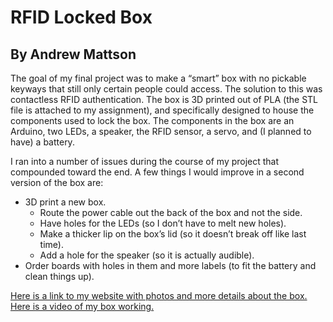 # RFID Locked Box
## By Andrew Mattson

The goal of my final project was to make a “smart” box with no pickable keyways that still only certain people could access. The solution to this was contactless RFID authentication. The box is 3D printed out of PLA (the STL file is attached to my assignment), and specifically designed to house the components used to lock the box. The components in the box are an Arduino, two LEDs, a speaker, the RFID sensor, a servo, and (I planned to have) a battery.

I ran into a number of issues during the course of my project that compounded toward the end. A few things I would improve in a second version of the box are:
 * 3D print a new box.
   * Route the power cable out the back of the box and not the side.
   * Have holes for the LEDs (so I don’t have to melt new holes).
   * Make a thicker lip on the box’s lid (so it doesn’t break off like last time).
   * Add a hole for the speaker (so it is actually audible).
 * Order boards with holes in them and more labels (to fit the battery and clean things up).

[Here is a link to my website with photos and more details about the box.](https://www.andrew-mattson.com/home/projects/programming/rfid-locked-box)
[Here is a video of my box working.](https://youtube.com/shorts/A47708UI6S4?feature=share)
